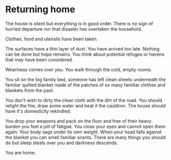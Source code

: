 
# Returning home

The house is silent but everything is in good order. There is no sign of hurried departure nor that disaster has overtaken the household.

Clothes, food and utensils have been taken. 

 The surfaces have a thin layer of dust. You have arrived too late. Nothing can be done but hope remains. You think about potential refuges or havens that may have been considered.

 Weariness comes over you. You walk through the cold, empty rooms.

 You sit on the big family bed, someone has left clean sheets underneath the familiar quilted blanket made of the patches of so many familiar clothes and blankets from the past.

 You don't wish to dirty the clean cloth with the dirt of the road. You should relight the fire, draw some water and heat it the cauldron. The house should have it's domesticity rekindled.

 You drop your weapons and pack on the floor and free of their heavy burden you feel a jolt of fatigue. You close your eyes and cannot open them again. Your body sags under its own weight. When your head falls against the blanket you can smell familiar scents. There are many things you should do but sleep steals over you and darkness descends.

 You are home.